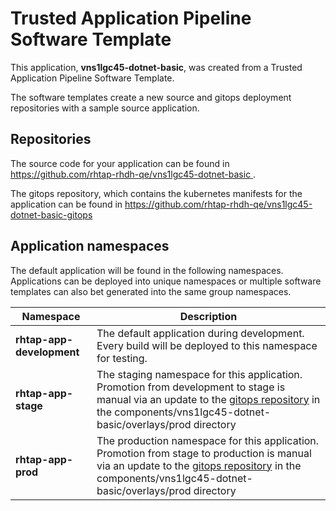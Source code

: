 # Trusted Application Pipeline Software Template

This application, **vns1lgc45-dotnet-basic**, was created from a Trusted Application Pipeline Software Template.

The software templates create a new source and gitops deployment repositories with a sample source application. 

## Repositories

The source code for your application can be found in [https://github.com/rhtap-rhdh-qe/vns1lgc45-dotnet-basic ](https://github.com/rhtap-rhdh-qe/vns1lgc45-dotnet-basic ).
 
The gitops repository, which contains the kubernetes manifests for the application can be found in 
[https://github.com/rhtap-rhdh-qe/vns1lgc45-dotnet-basic-gitops ](https://github.com/rhtap-rhdh-qe/vns1lgc45-dotnet-basic-gitops ) 

## Application namespaces 

The default application will be found in the following namespaces. Applications can be deployed into unique namespaces or multiple software templates can also bet generated into the same group namespaces.  

|  Namespace   |  Description   |  
| -------- | -------- |   
| **rhtap-app-development** | The default application during development. Every build will be deployed to this namespace for testing. | 
| **rhtap-app-stage** | The staging namespace for this application. Promotion from development to stage is manual via an update to the [gitops repository](https://github.com/rhtap-rhdh-qe/vns1lgc45-dotnet-basic-gitops ) in the components/vns1lgc45-dotnet-basic/overlays/prod directory |  
| **rhtap-app-prod** | The production namespace for this application. Promotion from stage to production is manual via an update to the [gitops repository](https://github.com/rhtap-rhdh-qe/vns1lgc45-dotnet-basic-gitops ) in the components/vns1lgc45-dotnet-basic/overlays/prod directory | 